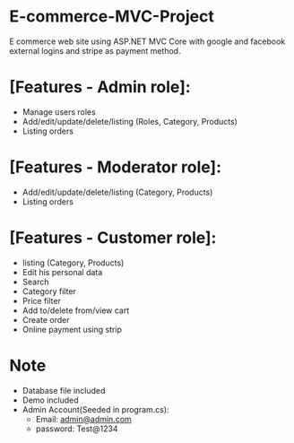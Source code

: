 # E-commerce-MVC-Project
E commerce web site using ASP.NET MVC Core with google and facebook external logins and stripe as payment method.

# [Features - Admin role]: 
   * Manage users roles
   * Add/edit/update/delete/listing (Roles, Category, Products)
   * Listing orders

# [Features - Moderator role]: 
   * Add/edit/update/delete/listing (Category, Products)
   * Listing orders

# [Features - Customer role]: 
   * listing (Category, Products)
   * Edit his personal data
   * Search
   * Category filter
   * Price filter
   * Add to/delete from/view  cart
   * Create order
   * Online payment using strip


# Note
  * Database file included
  * Demo included
  * Admin Account(Seeded in program.cs):
	* Email: admin@admin.com
	* password: Test@1234


